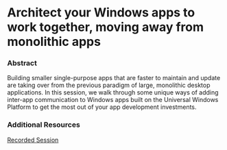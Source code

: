 Architect your Windows apps to work together, moving away from monolithic apps
==========

### Abstract

Building smaller single-purpose apps that are faster to maintain and update are taking over from the previous paradigm of large, monolithic desktop applications. In this session, we walk through some unique ways of adding inter-app communication to Windows apps built on the Universal Windows Platform to get the most out of your app development investments.
 
### Additional Resources

[Recorded Session](https://youtu.be/qb30H3lNyp0 "Architect your Windows apps to work together, moving away from monolithic apps")



